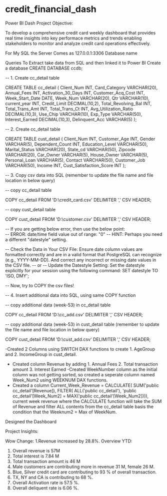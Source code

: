 # credit_financial_dash
Power BI Dash
Project Objective:

To develop a comprehensive credit card weekly dashboard that provides real time insights into key performace metrics and trends enabling stakeholders
to monitor and analyze credit card operations effectively.

For My SQL the Server Comes as 127.0.0.1:3306
Database name


Queries To Extract take data from SQL and then linked it to Power BI
Create a database 
CREATE DATABASE ccdb;

-- 1. Create cc_detail table

CREATE TABLE cc_detail (
    Client_Num INT,
    Card_Category VARCHAR(20),
    Annual_Fees INT,
    Activation_30_Days INT,
    Customer_Acq_Cost INT,
    Week_Start_Date DATE,
    Week_Num VARCHAR(20),
    Qtr VARCHAR(10),
    current_year INT,
    Credit_Limit DECIMAL(10,2),
    Total_Revolving_Bal INT,
    Total_Trans_Amt INT,
    Total_Trans_Ct INT,
    Avg_Utilization_Ratio DECIMAL(10,3),
    Use_Chip VARCHAR(10),
    Exp_Type VARCHAR(50),
    Interest_Earned DECIMAL(10,3),
    Delinquent_Acc VARCHAR(5)
);


-- 2. Create cc_detail table

CREATE TABLE cust_detail (
    Client_Num INT,
    Customer_Age INT,
    Gender VARCHAR(5),
    Dependent_Count INT,
    Education_Level VARCHAR(50),
    Marital_Status VARCHAR(20),
    State_cd VARCHAR(50),
    Zipcode VARCHAR(20),
    Car_Owner VARCHAR(5),
    House_Owner VARCHAR(5),
    Personal_Loan VARCHAR(5),
    Contact VARCHAR(50),
    Customer_Job VARCHAR(50),
    Income INT,
    Cust_Satisfaction_Score INT
);


-- 3. Copy csv data into SQL (remember to update the file name and file location in below query)

-- copy cc_detail table

COPY cc_detail
FROM 'D:\credit_card.csv' 
DELIMITER ',' 
CSV HEADER;


-- copy cust_detail table

COPY cust_detail
FROM 'D:\customer.csv' 
DELIMITER ',' 
CSV HEADER;



-- If you are getting below error, then use the below point:  
   -- ERROR:  date/time field value out of range: "0"
   -- HINT:  Perhaps you need a different "datestyle" setting.

-- Check the Data in Your CSV File: Ensure date column values are formatted correctly and are in a valid format that PostgreSQL can recognize (e.g., YYYY-MM-DD). And correct any incorrect or missing date values in the CSV file. 
   -- or
-- Update the Datestyle Setting: Set the datestyle explicitly for your session using the following command:
SET datestyle TO 'ISO, DMY';

-- Now, try to COPY the csv files!


-- 4. Insert additional data into SQL, using same COPY function

-- copy additional data (week-53) in cc_detail table

COPY cc_detail
FROM 'D:\cc_add.csv' 
DELIMITER ',' 
CSV HEADER;


-- copy additional data (week-53) in cust_detail table (remember to update the file name and file location in below query)

COPY cust_detail
FROM 'D:\cust_add.csv' 
DELIMITER ',' 
CSV HEADER;

-Created 2 Columns using SWITCH DAX functions to create 1. AgeGroup and 2. IncomeGroup in cust_detail.
- Created column Revenue  by adding 1. Annual Fees 2. Total transaction amount 3. Interest Earned
-Created WeekNumber column as the initial column was not getting sorted, so created a seperate column named Week_Num2 using WEEKNUM DAX functions.
- Created a column Current_Week_Revenue = CALCULATE(
    SUM('public cc_detail'[Revenue]),
    FILTER(
        ALL('public cc_detail'),
        'public cc_detail'[Week_Num2] = MAX('public cc_detail'[Week_Num2]))), current week revenue where the CALCULATE function will take the SUM of Revenue
and filter ALL contents from the cc_detail table basis the condition that the Weeknum2 = Max of WeekNum.

Designed the Dashboard

Project Insights:

Wow Change:
1.Revenue increased by 28.8%.
Overview YTD:
1. Overall revenue is 57M
2. Total interest is 7.84 M
3. Total transaction amount is 46 M
4. Male customers are contributing more in revenue 31 M, female 26 M.
5. Blue, Silver credit card are contributing to 93 % of overall transaction.
6. TX, NY and CA is contributing to 68 %.
7. Overall Activation rate is 57.5 %.
8. Overall deliquent rate is 6.06 %.


